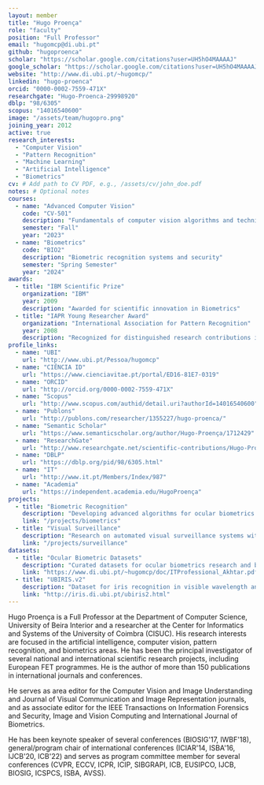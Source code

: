 ```yaml
---
layout: member
title: "Hugo Proença"
role: "faculty"
position: "Full Professor"
email: "hugomcp@di.ubi.pt"
github: "hugoproenca"
scholar: "https://scholar.google.com/citations?user=UH5hO4MAAAAJ"
google_scholar: "https://scholar.google.com/citations?user=UH5hO4MAAAAJ"
website: "http://www.di.ubi.pt/~hugomcp/"
linkedin: "hugo-proenca"
orcid: "0000-0002-7559-471X"
researchgate: "Hugo-Proenca-29998920"
dblp: "98/6305"
scopus: "14016540600"
image: "/assets/team/hugopro.png"
joining_year: 2012
active: true
research_interests:
  - "Computer Vision"
  - "Pattern Recognition"
  - "Machine Learning"
  - "Artificial Intelligence"
  - "Biometrics"
cv: # Add path to CV PDF, e.g., /assets/cv/john_doe.pdf
notes: # Optional notes
courses:
  - name: "Advanced Computer Vision"
    code: "CV-501"
    description: "Fundamentals of computer vision algorithms and techniques"
    semester: "Fall"
    year: "2023"
  - name: "Biometrics"
    code: "BIO2"
    description: "Biometric recognition systems and security"
    semester: "Spring Semester"
    year: "2024"
awards:
  - title: "IBM Scientific Prize"
    organization: "IBM"
    year: 2009
    description: "Awarded for scientific innovation in Biometrics"
  - title: "IAPR Young Researcher Award"
    organization: "International Association for Pattern Recognition"
    year: 2008
    description: "Recognized for distinguished research contributions in pattern recognition"
profile_links:
  - name: "UBI"
    url: "http://www.ubi.pt/Pessoa/hugomcp"
  - name: "CIÊNCIA ID"
    url: "https://www.cienciavitae.pt/portal/ED16-81E7-0319"
  - name: "ORCID"
    url: "http://orcid.org/0000-0002-7559-471X"
  - name: "Scopus"
    url: "http://www.scopus.com/authid/detail.uri?authorId=14016540600"
  - name: "Publons"
    url: "http://publons.com/researcher/1355227/hugo-proenca/"
  - name: "Semantic Scholar"
    url: "https://www.semanticscholar.org/author/Hugo-Proença/1712429"
  - name: "ResearchGate"
    url: "http://www.researchgate.net/scientific-contributions/Hugo-Proenca-29998920"
  - name: "DBLP"
    url: "https://dblp.org/pid/98/6305.html"
  - name: "IT"
    url: "http://www.it.pt/Members/Index/987"
  - name: "Academia"
    url: "https://independent.academia.edu/HugoProença"
projects:
  - title: "Biometric Recognition"
    description: "Developing advanced algorithms for ocular biometrics and human recognition."
    link: "/projects/biometrics"
  - title: "Visual Surveillance"
    description: "Research on automated visual surveillance systems with applications in security."
    link: "/projects/surveillance"
datasets:
  - title: "Ocular Biometric Datasets"
    description: "Curated datasets for ocular biometrics research and benchmarking"
    link: "https://www.di.ubi.pt/~hugomcp/doc/ITProfessional_Akhtar.pdf"
  - title: "UBIRIS.v2"
    description: "Dataset for iris recognition in visible wavelength and non-cooperative conditions"
    link: "http://iris.di.ubi.pt/ubiris2.html"
---
```


Hugo Proença is a Full Professor at the Department of Computer Science, University of Beira Interior and a researcher at the Center for Informatics and Systems of the University of Coimbra (CISUC). His research interests are focused in the artificial intelligence, computer vision, pattern recognition, and biometrics areas. He has been the principal investigator of several national and international scientific research projects, including European FET programmes. He is the author of more than 150 publications in international journals and conferences.

He serves as area editor for the Computer Vision and Image Understanding and Journal of Visual Communication and Image Representation journals, and as associate editor for the IEEE Transactions on Information Forensics and Security, Image and Vision Computing and International Journal of Biometrics.

He has been keynote speaker of several conferences (BIOSIG'17, IWBF'18), general/program chair of international conferences (ICIAR'14, ISBA'16, IJCB'20, ICB'22) and serves as program committee member for several conferences (CVPR, ECCV, ICPR, ICIP, SIBGRAPI, ICB, EUSIPCO, IJCB, BIOSIG, ICSPCS, ISBA, AVSS).
